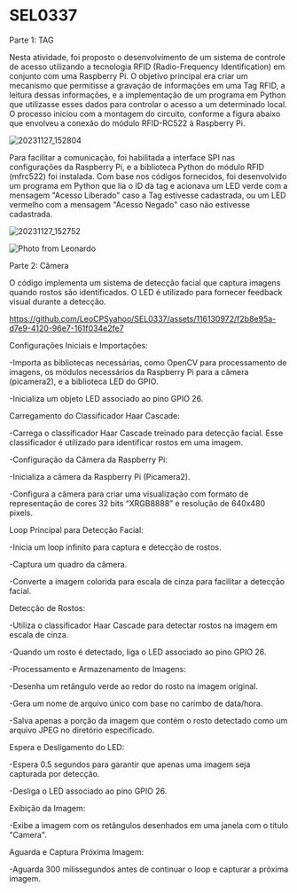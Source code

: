 # SEL0337

Parte 1: TAG

Nesta atividade, foi proposto o desenvolvimento de um sistema de controle de acesso utilizando a tecnologia RFID (Radio-Frequency Identification) em conjunto com uma Raspberry Pi. O objetivo principal era criar um mecanismo que permitisse a gravação de informações em uma Tag RFID, a leitura dessas informações, e a implementação de um programa em Python que utilizasse esses dados para controlar o acesso a um determinado local. O processo iniciou com a montagem do circuito, conforme a figura abaixo que envolveu a conexão do módulo RFID-RC522 à Raspberry Pi. 

![20231127_152804](https://github.com/LeoCPSyahoo/SEL0337/assets/116130972/319dfda8-c71d-4dda-be9b-c8734c1bc289)

Para facilitar a comunicação, foi habilitada a interface SPI nas configurações da Raspberry Pi, e a biblioteca Python do módulo RFID (mfrc522) foi instalada. Com base nos códigos fornecidos, foi desenvolvido um programa em Python que lia o ID da tag e acionava um LED verde com a mensagem "Acesso Liberado" caso a Tag estivesse cadastrada, ou um LED vermelho com a mensagem "Acesso Negado" caso não estivesse cadastrada.

![20231127_152752](https://github.com/LeoCPSyahoo/SEL0337/assets/116130972/1f3f52dc-3195-4389-b9d6-ec174e2e30e4)

![Photo from Leonardo](https://github.com/LeoCPSyahoo/SEL0337/assets/116130972/159a9391-ea9e-4676-a3aa-4f3956e0fa19)

Parte 2: Câmera

O código implementa um sistema de detecção facial que captura imagens quando rostos são identificados. O LED é utilizado para fornecer feedback visual durante a detecção.

https://github.com/LeoCPSyahoo/SEL0337/assets/116130972/f2b8e95a-d7e9-4120-96e7-161f034e2fe7

Configurações Iniciais e Importações:

-Importa as bibliotecas necessárias, como OpenCV para processamento de imagens, os módulos necessários da Raspberry Pi para a câmera (picamera2), e a biblioteca LED do GPIO.

-Inicializa um objeto LED associado ao pino GPIO 26.

Carregamento do Classificador Haar Cascade:

-Carrega o classificador Haar Cascade treinado para detecção facial. Esse classificador é utilizado para identificar rostos em uma imagem.

-Configuração da Câmera da Raspberry Pi:

-Inicializa a câmera da Raspberry Pi (Picamera2).

-Configura a câmera para criar uma visualização com formato de representação de cores 32 bits “XRGB8888” e resolução de 640x480 pixels.

Loop Principal para Detecção Facial:

-Inicia um loop infinito para captura e detecção de rostos.

-Captura um quadro da câmera.

-Converte a imagem colorida para escala de cinza para facilitar a detecção facial.

Detecção de Rostos:

-Utiliza o classificador Haar Cascade para detectar rostos na imagem em escala de cinza.

-Quando um rosto é detectado, liga o LED associado ao pino GPIO 26.

-Processamento e Armazenamento de Imagens:

-Desenha um retângulo verde ao redor do rosto na imagem original.

-Gera um nome de arquivo único com base no carimbo de data/hora.

-Salva apenas a porção da imagem que contém o rosto detectado como um arquivo JPEG no diretório especificado.

Espera e Desligamento do LED:

-Espera 0.5 segundos para garantir que apenas uma imagem seja capturada por detecção.

-Desliga o LED associado ao pino GPIO 26.

Exibição da Imagem:

-Exibe a imagem com os retângulos desenhados em uma janela com o título "Camera".

Aguarda e Captura Próxima Imagem:

-Aguarda 300 milissegundos antes de continuar o loop e capturar a próxima imagem.


